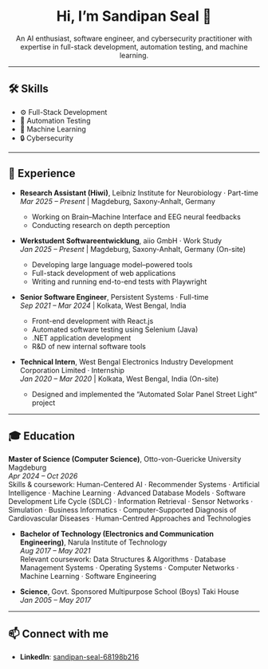 <h1 align="center">Hi, I’m Sandipan Seal 👋</h1>

<p align="center">
  An AI enthusiast, software engineer, and cybersecurity practitioner with expertise in full-stack development, automation testing, and machine learning. 
</p>

---

## 🛠️ Skills
- ⚙️ Full-Stack Development  
- 🧪 Automation Testing  
- 🤖 Machine Learning  
- 🔒 Cybersecurity  

---

## 💼 Experience
- **Research Assistant (Hiwi)**, Leibniz Institute for Neurobiology · Part-time  
  _Mar 2025 – Present_ | Magdeburg, Saxony-Anhalt, Germany 
  - Working on Brain–Machine Interface and EEG neural feedbacks  
  - Conducting research on depth perception  

- **Werkstudent Softwareentwicklung**, aiio GmbH · Work Study  
  _Jan 2025 – Present_ | Magdeburg, Saxony-Anhalt, Germany (On-site)  
  - Developing large language model–powered tools  
  - Full-stack development of web applications  
  - Writing and running end-to-end tests with Playwright  

- **Senior Software Engineer**, Persistent Systems · Full-time  
  _Sep 2021 – Mar 2024_ | Kolkata, West Bengal, India  
  - Front-end development with React.js  
  - Automated software testing using Selenium (Java)  
  - .NET application development  
  - R&D of new internal software tools  

- **Technical Intern**, West Bengal Electronics Industry Development Corporation Limited · Internship  
  _Jan 2020 – Mar 2020_ | Kolkata, West Bengal, India (On-site)  
  - Designed and implemented the “Automated Solar Panel Street Light” project  

---

## 🎓 Education
**Master of Science (Computer Science)**, Otto-von-Guericke University Magdeburg  
  _Apr 2024 – Oct 2026_  
  Skills & coursework: Human-Centered AI · Recommender Systems · Artificial Intelligence · Machine Learning · Advanced Database Models · Software Development Life Cycle (SDLC) · Information Retrieval · Sensor Networks · Simulation · Business Informatics · Computer-Supported Diagnosis of Cardiovascular Diseases · Human-Centred Approaches and Technologies  

- **Bachelor of Technology (Electronics and Communication Engineering)**, Narula Institute of Technology  
  _Aug 2017 – May 2021_  
  Relevant coursework: Data Structures & Algorithms · Database Management Systems · Operating Systems · Computer Networks · Machine Learning · Software Engineering  

- **Science**, Govt. Sponsored Multipurpose School (Boys) Taki House  
  _Jan 2005 – May 2017_  

---

## 📫 Connect with me
- **LinkedIn**: [sandipan-seal-68198b216](https://www.linkedin.com/in/sandipan-seal-68198b216/)
